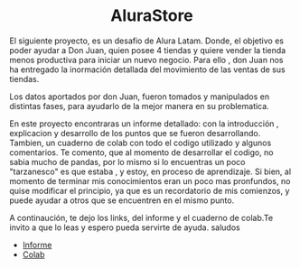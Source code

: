 <h1 align="center" style="color🟦"> AluraStore</h1>

El siguiente proyecto, es un desafio de Alura Latam. Donde, el objetivo es poder ayudar a Don Juan, quien posee 4 tiendas y quiere vender la tienda menos productiva para iniciar un nuevo negocio. Para ello , don Juan nos ha entregado la inormación detallada del movimiento de las ventas de sus tiendas. 

Los datos aportados por don Juan, fueron tomados y manipulados en distintas fases, para ayudarlo de la mejor manera en su problematica. 

En este proyecto encontraras un informe detallado: con la introducción , explicacion y desarrollo de los puntos que se fueron desarrollando. Tambien, un cuaderno de colab con todo el codigo utilizado y algunos comentarios. Te comento, que al momento de desarrollar el codigo, no sabia mucho de pandas, por lo mismo si lo encuentras un poco "tarzanesco"  es que estaba , y estoy,  en proceso de aprendizaje. Si bien, al momento de terminar mis conocimientos eran un poco mas pronfundos, no quise modificar el principio, ya que es un recordatorio de mis comienzos, y puede ayudar a otros que se encuentren en el mismo punto.

A continaución, te dejo los links, del informe y el cuaderno de colab.Te invito a que lo leas y espero pueda servirte de ayuda. saludos 
<ul>
<li><a href>Informe</a></li>
<li><a href>Colab</a></li>
</ul>
